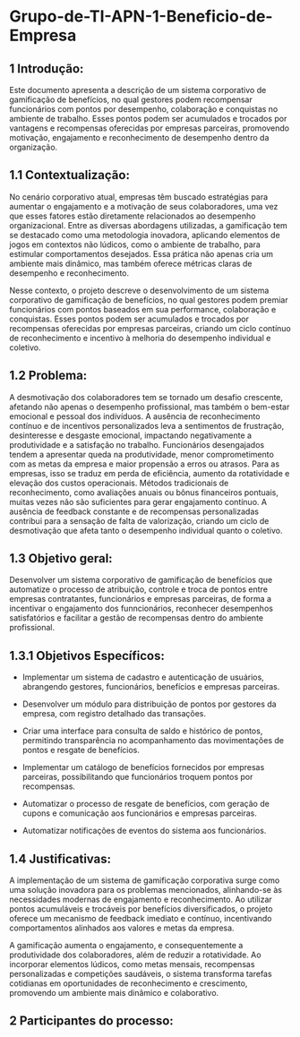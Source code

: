 # Grupo-de-TI-APN-1-Beneficio-de-Empresa

## 1 Introdução:
Este documento apresenta a descrição de um sistema corporativo de gamificação de benefícios, no qual gestores podem recompensar funcionários com pontos por desempenho, colaboração e conquistas no ambiente de trabalho. Esses pontos podem ser acumulados e trocados por vantagens e recompensas oferecidas por empresas parceiras, promovendo motivação, engajamento e reconhecimento de desempenho dentro da organização.

## 1.1 Contextualização:
No cenário corporativo atual, empresas têm buscado estratégias para aumentar o engajamento e a motivação de seus colaboradores, uma vez que esses fatores estão diretamente relacionados ao desempenho organizacional. Entre as diversas abordagens utilizadas, a gamificação tem se destacado como uma metodologia inovadora, aplicando elementos de jogos em contextos não lúdicos, como o ambiente de trabalho, para estimular comportamentos desejados. Essa prática não apenas cria um ambiente mais dinâmico, mas também oferece métricas claras de desempenho e reconhecimento. 

Nesse contexto, o projeto descreve o desenvolvimento de um sistema corporativo de gamificação de benefícios, no qual gestores podem premiar funcionários com pontos baseados em sua performance, colaboração e conquistas. Esses pontos podem ser acumulados e trocados por recompensas oferecidas por empresas parceiras, criando um ciclo contínuo de reconhecimento e incentivo à melhoria do desempenho individual e coletivo.

## 1.2 Problema:
A desmotivação dos colaboradores tem se tornado um desafio crescente, afetando não apenas o desempenho profissional, mas também o bem-estar emocional e pessoal dos indivíduos. A ausência de reconhecimento contínuo e de incentivos personalizados leva a sentimentos de frustração, desinteresse e desgaste emocional, impactando negativamente a produtividade e a satisfação no trabalho. Funcionários desengajados tendem a apresentar queda na produtividade, menor comprometimento com as metas da empresa e maior propensão a erros ou atrasos. Para as empresas, isso se traduz em perda de eficiência, aumento da rotatividade e elevação dos custos operacionais. Métodos tradicionais de reconhecimento, como avaliações anuais ou bônus financeiros pontuais, muitas vezes não são suficientes para gerar engajamento contínuo. A ausência de feedback constante e de recompensas personalizadas contribui para a sensação de falta de valorização, criando um ciclo de desmotivação que afeta tanto o desempenho individual quanto o coletivo.

## 1.3 Objetivo geral:
Desenvolver um sistema corporativo de gamificação de benefícios que automatize o processo de atribuição, controle e troca de pontos entre empresas contratantes, funcionários e empresas parceiras, de forma a incentivar o engajamento dos funncionários, reconhecer desempenhos satisfatórios e facilitar a gestão de recompensas dentro do ambiente profissional.

## 1.3.1 Objetivos Específicos:
- Implementar um sistema de cadastro e autenticação de usuários, abrangendo gestores, funcionários, benefícios e empresas parceiras.

- Desenvolver um módulo para distribuição de pontos por gestores da empresa, com registro detalhado das transações.

- Criar uma interface para consulta de saldo e histórico de pontos, permitindo transparência no acompanhamento das movimentações de pontos e resgate de benefícios.

- Implementar um catálogo de benefícios fornecidos por empresas parceiras, possibilitando que funcionários troquem pontos por recompensas.

- Automatizar o processo de resgate de benefícios, com geração de cupons e comunicação aos funcionários e empresas parceiras.

- Automatizar notificações de eventos do sistema aos funcionários.

## 1.4 Justificativas:
A implementação de um sistema de gamificação corporativa surge como uma solução inovadora para os problemas mencionados, alinhando-se às necessidades modernas de engajamento e reconhecimento. Ao utilizar pontos acumuláveis e trocáveis por benefícios diversificados, o projeto oferece um mecanismo de feedback imediato e contínuo, incentivando comportamentos alinhados aos valores e metas da empresa.

A gamificação aumenta o engajamento, e consequentemente a produtividade dos colaboradores, além de reduzir a rotatividade. Ao incorporar elementos lúdicos, como metas mensais, recompensas personalizadas e competições saudáveis, o sistema transforma tarefas cotidianas em oportunidades de reconhecimento e crescimento, promovendo um ambiente mais dinâmico e colaborativo.

## 2 Participantes do processo:
